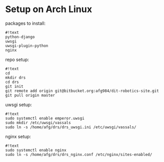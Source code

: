 # Setup on Arch Linux


packages to install:
```
#!text
python-django
uwsgi
uwsgi-plugin-python
nginx
```

repo setup:
```
#!text
cd
mkdir drs
cd drs
git init
git remote add origin git@bitbucket.org:afg984/dit-robotics-site.git
git pull origin master
```

uwsgi setup:
```
#!text
sudo systemctl enable emperor.uwsgi
sudo mkdir /etc/uwsgi/vassals
sudo ln -s /home/afg/drs/drs_uwsgi.ini /etc/uwsgi/vassals/
```

nginx setup:
```
#!text
sudo systemctl enable nginx
sudo ln -s /home/afg/drs/drs_nginx.conf /etc/nginx/sites-enabled/
```